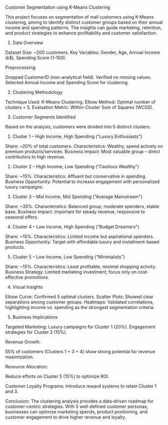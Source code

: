 Customer Segmentation using K-Means Clustering

This project focuses on segmentation of mall customers using K-Means clustering, aiming to identify distinct customer groups based on their 
annual income and spending patterns. The insights can guide marketing, retention, and product strategies to enhance profitability and customer satisfaction.

1. Data Overview

Dataset Size: ~200 customers.
Key Variables: Gender, Age, Annual Income (k$), Spending Score (1–100).

Preprocessing:

Dropped CustomerID (non-analytical field).
Verified no missing values.
Selected Annual Income and Spending Score for clustering.

2. Clustering Methodology

Technique Used: K-Means Clustering.
Elbow Method: Optimal number of clusters = 5.
Evaluation Metric: Within-Cluster Sum of Squares (WCSS).


3. Customer Segments Identified

Based on the analysis, customers were divided into 5 distinct clusters:

1. Cluster 1 – High Income, High Spending ("Luxury Enthusiasts")

Share: ~20% of total customers.
Characteristics: Wealthy, spend actively on premium products/services.
Business Impact: Most valuable group – direct contributors to high revenue.

2. Cluster 2 – High Income, Low Spending ("Cautious Wealthy")

Share: ~15%.
Characteristics: Affluent but conservative in spending.
Business Opportunity: Potential to increase engagement with personalized luxury campaigns.

3. Cluster 3 – Mid Income, Mid Spending ("Average Mainstream")

Share: ~35%.
Characteristics: Balanced group, moderate spenders, stable base.
Business Impact: Important for steady revenue, responsive to seasonal offers.

4. Cluster 4 – Low Income, High Spending ("Budget Dreamers")

Share: ~15%.
Characteristics: Limited income but aspirational spenders.
Business Opportunity: Target with affordable luxury and installment-based products.

5. Cluster 5 – Low Income, Low Spending ("Minimalists")

Share: ~15%.
Characteristics: Least profitable, minimal shopping activity.
Business Strategy: Limited marketing investment; focus only on cost-effective promotions.

4. Visual Insights

Elbow Curve: Confirmed 5 optimal clusters.
Scatter Plots: Showed clear separations among customer groups.
Heatmaps: Validated correlations, highlighting income vs. spending as the strongest segmentation criteria.

5. Business Implications

Targeted Marketing:
Luxury campaigns for Cluster 1 (20%).
Engagement strategies for Cluster 2 (15%).

Revenue Growth:

55% of customers (Clusters 1 + 3 + 4) show strong potential for revenue maximization.

Resource Allocation:

Reduce efforts on Cluster 5 (15%) to optimize ROI.

Customer Loyalty Programs:
Introduce reward systems to retain Cluster 1 and 3.

Conclusion:
The clustering analysis provides a data-driven roadmap for customer-centric strategies. With 5 well-defined customer personas, businesses can optimize marketing spends,
product positioning, and customer engagement to drive higher revenue and loyalty.
